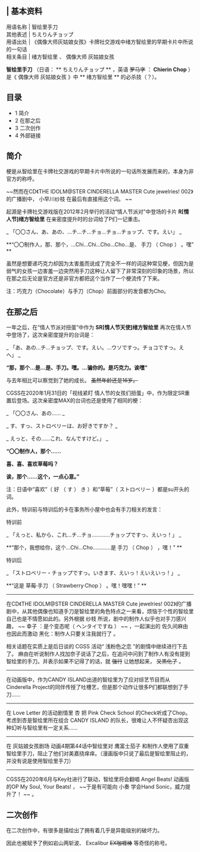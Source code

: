 |  **基本资料**  
---  
用语名称  |  智绘里手刀   
其他表述  |  ちえりんチョップ   
用语出处  |  《偶像大师灰姑娘女孩》卡牌社交游戏中绪方智绘里的早期卡片中所说的一句话   
相关条目  |  绪方智绘里  、  偶像大师 灰姑娘女孩   
  
**智绘里手刀** （日语： ** ちえりんチョップ  ** ，英语 ~~罗马字~~ ： **Chierin Chop** ）是《  偶像大师 灰姑娘女孩
》中 ** 绪方智绘里  ** 的必杀技（？）。

##  目录

  * 1  简介 
  * 2  在那之后 
  * 3  二次创作 
  * 4  外部链接 

##  简介

梗是从智绘里在卡牌社交游戏的早期卡片中所说的一句话所发展而来的，本身为非官方的称呼。

~~然而在CD《THE IDOLM@STER CINDERELLA MASTER Cute jewelries! 002》的广播剧中， 小早川纱枝
在最后有直接用这个词。 ~~

  
起源是卡牌社交游戏版在2012年2月举行的活动“情人节派对”中登场的卡片 **R[情人节]绪方智绘里** 在亲密度提升时的台词给了P们一记重击。

_ 「〇〇さん、あ、あの、…チ…チ…チョ…チョ…チョップ、です。えい」  _

**“〇〇制作人，那、那个，…Chi…Chi…Cho…Cho…是、 手刀  （  Chop  ）  。嘿” **

虽然是想要递巧克力却因为太害羞而说成了完全不一样的词这种常见梗，但因为是弱气的女孩一边害羞一边突然用手刀这种让人留下了非常深刻的印象的场景，所以在那之后无论是官方还是非官方都把这个当作了一个梗流传了下来。

注：巧克力（Chocolate）与手刀（Chop）前面部分的发音都为Cho。

##  在那之后

一年之后，在“情人节派对扭蛋”中作为 **SR[情人节天使]绪方智绘里** 再次在情人节中登场了，这次亲密度提升的台词是：

_ 「あ、あの…チ…チョップ、です。えい。…ウソですっ。チョコですっ。えへ」  _

**“那，那个…是…是、手刀。嘿。…骗你的。是巧克力。诶嘿”**

  
与去年相比可以察觉到了她的成长。 ~~虽然年龄还是16岁。~~

CGSS在2020年1月31日的「视线紧盯 情人节的女孩们扭蛋」中，作为限定SR重置后登场。这次亲密度MAX的台词也还是使用了相同的梗：

_ 「〇〇さん、あの……  _

_ す、すっ、ストロベリーは、お好きですか？  _

_ えっと、その……これ、なんですけど。」  _

**“〇〇制作人，那个……**

**喜、喜、喜欢草莓吗？**

**诶，那个……这个，一点心意。”**

注：日语中“喜欢”（  好  （  す  ）  き  ）和“草莓”（  ストロベリー  ）都是su开头的词。

此外，特训前与特训后的卡在事务所小屋中也会有手刀相关的发言：

特训前

_ 「えっと、私から、これ…チ…チョ…………チョップですっ、えいっ！」  _

**“那个，我想给你，这个…Chi…Cho…………是 手刀  （  Chop  ）  ，嘿！” **

特训后

_ 「ストロベリー・チョップですっ。いきます、えいっ！えいえいっ！」  _

**“这是 草莓·手刀  （  Strawberry·Chop  ）  。嘿！嘿嘿！” **

* * *

在CD《THE IDOLM@STER CINDERELLA MASTER Cute jewelries!
002》的广播剧中，从其他偶像也知道手刀是智绘里的角色特点之一来看，烦恼于个性的智绘里自己也是不情愿如此的。另外根据  纱枝
所说，剧中的制作人似乎也对手刀感兴趣， ~~ 幸子  ：是个变态呢（  ヘンタイですね  ） ~~ ，一起演出的  佐久间麻由  也因此而激动
黑化：制作人只要关注我就行了  。

相关话题在实质上是后日谈的  CGSS  活动“  浅粉色之恋  ”的剧情中继续进行下去了。
麻由在听说制作人找加奈子说话了之后，在追问中问到了制作人有没有提到智绘里的手刀。并表示如果不记得了的话，就 ~~强行~~ 让她想起来， ~~又黑化了~~ 。

* * *

在动画版中，作为CANDY ISLAND出道的智绘里为了应对综艺节目而从Cinderella
Project的同伴传授了吐槽艺，但是那个动作让很多P们都联想到了手刀……

* * *

在  Love Letter  的活动剧情里  杏  把  Pink Check School  的Check听成了Chop。考虑到杏是智绘里所在组合
CANDY ISLAND  的队长，很难让人不怀疑杏出现这种幻听与智绘里有一定关系……

* * *

在  灰姑娘女孩剧场  动画4期第44话中智绘里对  鹰富士茄子
和制作人使用了双重智绘里手刀，阻止了他们对美嘉挠痒痒。（漫画版中只说了最后是智绘里阻止的，并没有说是使用智绘里手刀）

* * *

CGSS在2020年6月与Key社进行了联动，智绘里将会翻唱  Angel Beats!  动画版的OP  My Soul, Your Beats!  ，
~~于是有可能向 小奏  学会Hand Sonic，威力提升了！ ~~ 。

##  二次创作

在二次创作中，有很多是描绘出了拥有着几乎是异能级别的破坏力。

因此也被赋予了例如岩山两斩波、  Excalibur  ~~EX咖喱棒~~ 等奇怪的称号。